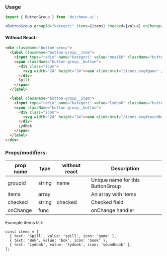 ### Usage

```jsx
import { ButtonGroup } from 'deichman-ui';

<ButtonGroup groupId="kategori" items={items} checked={value} onChange={() => {}} />;
```

#### Without React:

```html
<div className="button-group">
  <label className="button-group__item">
    <input type="radio" name="kategori" value="musikk" className="button-group__input" checked />
    <span className="button-group__button">
      <div class="icon">
        <svg width="24" height="24"><use xlink:href="/icons.svg#game" /></svg>
      </div>
      Spill
    </span>
  </label>

  <label className="button-group__item">
    <input type="radio" name="kategori" value="lydbok" className="button-group__input" />
    <span className="button-group__button">
      <div class="icon">
        <svg width="24" height="24"><use xlink:href="/icons.svg#soundbook" /></svg>
      </div>
      Lydbok
    </span>
  </label>
</div>
```

### Props/modifiers:

| prop name | type   | without react | Description                      |
| --------- | ------ | ------------- | -------------------------------- |
| groupId   | string | name          | Unique name for this ButtonGroup |
| items     | array  |               | An array with items              |
| checked   | string | checked       | Checked field                    |
| onChange  | func   |               | onChange handler                 |

Example items list:

```
const items = [
  { text: 'Spill', value: 'spill', icon: 'game' },
  { text: 'Bok', value: 'bok', icon: 'book' },
  { text: 'Lydbok', value: 'lydbok', icon: 'soundbook' },
];
```
